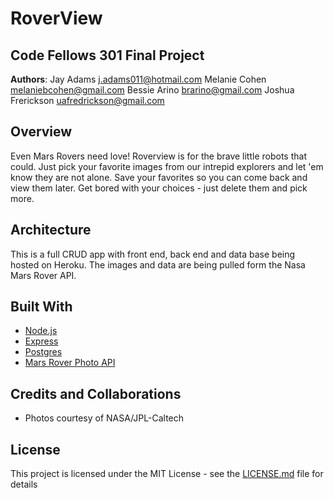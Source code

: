# RoverView
## Code Fellows 301 Final Project

**Authors**: 
Jay Adams           j.adams011@hotmail.com
Melanie Cohen       melaniebcohen@gmail.com
Bessie Arino        brarino@gmail.com
Joshua Frerickson   uafredrickson@gmail.com

## Overview
Even Mars Rovers need love!  Roverview is for the brave little robots that could. Just pick your favorite images from our intrepid explorers and let 'em know they are not alone. Save your favorites so you can come back and view them later. Get bored with your choices - just delete them and pick more.  

## Architecture
This is a full CRUD app with front end, back end and data base being hosted on Heroku.  The images and data are being pulled form the Nasa Mars Rover API.

## Built With
* [Node.js](https://nodejs.org)
* [Express](https://expressjs.com)
* [Postgres](https://www.postgresql.org)
* [Mars Rover Photo API](https://api.nasa.gov/api.html#MarsPhotos)

## Credits and Collaborations
* Photos courtesy of NASA/JPL-Caltech

## License
This project is licensed under the MIT License - see the [LICENSE.md](LICENSE.md) file for details
